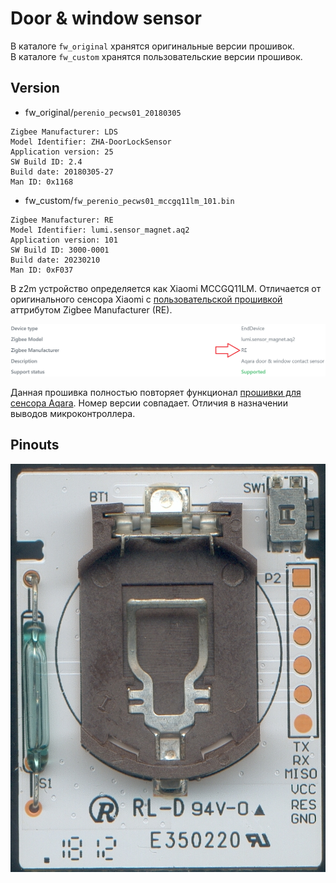 # Door & window sensor

В каталоге `fw_original` хранятся оригинальные версии прошивок.   
В каталоге `fw_custom` хранятся пользовательские версии прошивок.

## Version
 * fw_original/`perenio_pecws01_20180305` 
 ```
 Zigbee Manufacturer: LDS  
 Model Identifier: ZHA-DoorLockSensor
 Application version: 25
 SW Build ID: 2.4
 Build date: 20180305-27
 Man ID: 0x1168
 ```
 * fw_custom/`fw_perenio_pecws01_mccgq11lm_101.bin`  
 ```
 Zigbee Manufacturer: RE 
 Model Identifier: lumi.sensor_magnet.aq2
 Application version: 101
 SW Build ID: 3000-0001
 Build date: 20230210
 Man ID: 0xF037
 ```
 В z2m устройство определяется как Xiaomi MCCGQ11LM. Отличается от оригинального сенсора Xiaomi с [пользовательской прошивкой](https://github.com/re-engr/zigbee_firmware/tree/main/aqara/sensor_magnet) аттрибутом Zigbee Manufacturer (RE).  
 
 ![ZBMan](picture/perenio_zb_man.png)
 
 Данная прошивка полностью повторяет функционал [прошивки для сенсора Aqara](https://github.com/re-engr/zigbee_firmware/tree/main/aqara/sensor_magnet). Номер версии совпадает. Отличия в назначении выводов микроконтроллера. 

## Pinouts
![Pins_0](picture/pecws01_bot.jpg)

